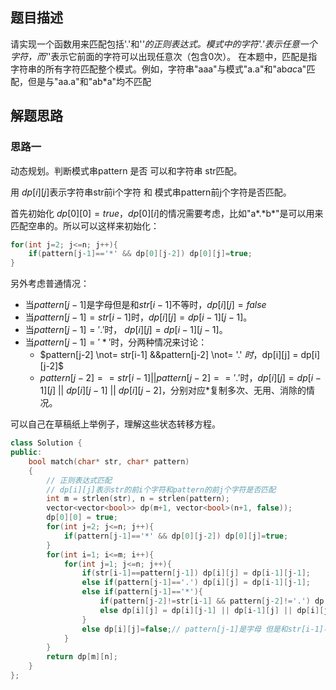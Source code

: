 ## 题目描述

请实现一个函数用来匹配包括'.'和'*'的正则表达式。模式中的字符'.'表示任意一个字符，而'*'表示它前面的字符可以出现任意次（包含0次）。 在本题中，匹配是指字符串的所有字符匹配整个模式。例如，字符串"aaa"与模式"a.a"和"ab*ac*a"匹配，但是与"aa.a"和"ab*a"均不匹配

## 解题思路

### 思路一

动态规划。判断模式串pattern 是否 可以和字符串 str匹配。

用 $dp[i][j]$表示字符串str前i个字符 和 模式串pattern前j个字符是否匹配。

首先初始化 $dp[0][0] = true$，$dp[0][i]$的情况需要考虑，比如"a\*.\*b*"是可以用来匹配空串的。所以可以这样来初始化：

```cpp
for(int j=2; j<=n; j++){
    if(pattern[j-1]=='*' && dp[0][j-2]) dp[0][j]=true;
}
```

另外考虑普通情况：

* 当$pattern[j-1]$是字母但是和$str[i-1]$不等时，$dp[i][j] = false$
* 当$pattern[j-1] = str[i-1]$时，$dp[i][j] = dp[i-1][j-1]$。
* 当$pattern[j-1] =  '.'$时，               $dp[i][j] = dp[i-1][j-1]$。
* 当$pattern[j-1] = '*'$时，分两种情况来讨论：
  * $pattern[j-2]   \not= str[i-1] \&\&pattern[j-2] \not=  '.' $时，$dp[i][j] = dp[i][j-2]$
  * $pattern[j-2] == str[i-1]  || pattern[j-2]=='.'$时，$dp[i][j] = dp[i-1][j] \  || \  dp[i][j-1]\   || \  dp[i][j-2]$，分别对应\*复制多次、无用、消除的情况。

可以自己在草稿纸上举例子，理解这些状态转移方程。

```cpp
class Solution {
public:
    bool match(char* str, char* pattern)
    {
        // 正则表达式匹配
        // dp[i][j]表示str的前i个字符和pattern的前j个字符是否匹配
        int m = strlen(str), n = strlen(pattern);
        vector<vector<bool>> dp(m+1, vector<bool>(n+1, false));
        dp[0][0] = true;
        for(int j=2; j<=n; j++){
            if(pattern[j-1]=='*' && dp[0][j-2]) dp[0][j]=true;
        }
        for(int i=1; i<=m; i++){
            for(int j=1; j<=n; j++){
                if(str[i-1]==pattern[j-1]) dp[i][j] = dp[i-1][j-1];
                else if(pattern[j-1]=='.') dp[i][j] = dp[i-1][j-1];
                else if(pattern[j-1]=='*'){
                    if(pattern[j-2]!=str[i-1] && pattern[j-2]!='.') dp[i][j] = dp[i][j-2];
                    else dp[i][j] = dp[i][j-1] || dp[i-1][j] || dp[i][j-2];
                }
                else dp[i][j]=false;// pattern[j-1]是字母 但是和str[i-1]不等
            }
        }
        return dp[m][n];
    }
};
```



